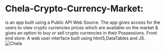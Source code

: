 # Chela-Crypto-Currency-Market:
is an app built using a Public API Web Source. The app gives access for the users to view crypto currencies prices which are available on the market & gives an option to buy or sell crypto currencies in their Possessions.
Front end store: A web user interface built using html5,DataTables and JS.
![Chela](https://user-images.githubusercontent.com/91279474/162752186-d140a5b6-74e5-462c-b029-506b227a057a.png)

